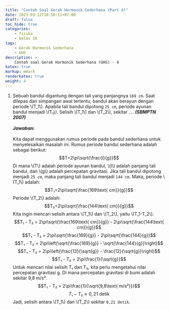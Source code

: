 ```yaml
---
title: "Contoh Soal Gerak Harmonik Sederhana (Part 4)"
date: 2023-03-12T18:50:11+07:00
draft: false
toc_hide: true
categories:
    - fisika
    - kelas 10
tags:
    - Gerak Harmonik Sederhana
    - GHS
description: >
    Contoh soal Gerak Harmonik Sederhana (GHS) - 4
katex: true
markup: mmark
renderkatex: true
weight: 4
---
```


1. Sebuah bandul digantung dengan tali yang panjangnya `169 cm`. Saat dilepas dari simpangan awal tertentu, bandul akan berayun dengan periode \\(T_1\\). Apabila tali bandul dipotong `25 cm`, periode ayunan bandul menjadi \\(T₂\\). Selisih \\(T_1\\) dan \\(T_2\\), sekitar .... ***(SBMPTN 2007)***\
\
***Jawaban:***\
\
Kita dapat menggunakan rumus periode pada bandul sederhana untuk menyelesaikan masalah ini. Rumus periode bandul sederhana adalah sebagai berikut:
$$T=2\pi\sqrt{\frac{l}{g}}$$
Di mana \\(T\\) adalah periode ayunan bandul, \\(l\\) adalah panjang tali bandul, dan \\(g\\) adalah percepatan gravitasi. Jika tali bandul dipotong menjadi `25 cm`, maka panjang tali bandul menjadi `144 cm`.
Maka, periode \\(T_1\\) adalah:
$$T₁=2\pi\sqrt{\frac{169\text{ cm}}{g}}$$
Periode \\(T_2\\) adalah:
$$T₂=2\pi\sqrt{\frac{144\text{ cm}}{g}}$$
Kita ingin mencari selisih antara \\(T_1\\) dan \\(T_2\\), yaitu \\(T_1-T_2\\).
$$T₁ - T₂ = 2\pi\sqrt{\frac{169\text{ cm}}{g}} - 2\pi\sqrt{\frac{144\text{ cm}}{g}}$$
$$T₁ - T₂ = 2\pi\sqrt{\frac{169}{g}} - 2\pi\sqrt{\frac{144}{g}}$$
$$T₁ - T₂ = 2\pi\left(\sqrt{\frac{169}{g}} - \sqrt{\frac{144}{g}}\right)$$
$$T₁ - T₂ = 2\pi\left(\frac{13}{\sqrt{g}} - \frac{12}{\sqrt{g}}\right)$$
$$T₁ - T₂ = 2\pi\frac{1}{\sqrt{g}}$$
Untuk mencari nilai selisih T₁ dan T₂, kita perlu mengetahui nilai percepatan gravitasi g. Di mana percepatan gravitasi di bumi adalah sekitar 9,8 m/s².
$$T₁ - T₂ = 2\pi\frac{1}{\sqrt{9,8\text{ m/s²}}}$$
$$T₁ - T₂ \approx 0,21 \text{ detik}$$
Jadi, selisih antara \\(T_1\\) dan \\(T_2\\) sekitar `0,21 detik`.
